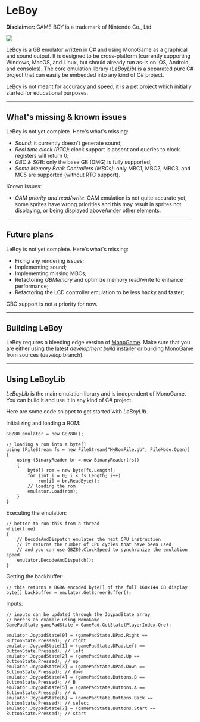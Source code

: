LeBoy
===================
**Disclaimer:** GAME BOY is a trademark of Nintendo Co., Ltd.

![](https://user-images.githubusercontent.com/1466920/57185839-a4969e80-6ed3-11e9-9436-b14c2e14198c.png)


LeBoy is a GB emulator written in C# and using MonoGame as a graphical and sound output. It is designed to be cross-platform (currently supporting Windows, MacOS, and Linux, but should already run as-is on iOS, Android, and consoles). The core emulation library (*LeBoyLib*) is a separated pure C# project that can easily be embedded into any kind of C# project.

LeBoy is not meant for accuracy and speed, it is a pet project which initially started for educational purposes.

----------

What's missing & known issues
-------------

LeBoy is not yet complete. Here's what's missing:

- *Sound*: it currently doesn't generate sound;
- *Real time clock (RTC)*: clock support is absent and queries to clock registers will return 0;
- *GBC & SGB*: only the base GB (DMG) is fully supported;
- *Some Memory Bank Controllers (MBCs)*: only MBC1, MBC2, MBC3, and MC5 are supported (without RTC support).

Known issues:

- *OAM priority and read/write*: OAM emulation is not quite accurate yet, some sprites have wrong priorities and this may result in sprites not displaying, or being displayed above/under other elements.

----------

Future plans
-------------

LeBoy is not yet complete. Here's what's missing:

- Fixing any rendering issues;
- Implementing sound;
- Implementing missing MBCs;
- Refactoring *GBMemory* and optimize memory read/write to enhance performance;
- Refactoring the LCD controller emulation to be less hacky and faster;

GBC support is not a priority for now.

----------

Building LeBoy
-------------

LeBoy requires a bleeding edge version of [MonoGame](http://monogame.net/). Make sure that you are either using the latest *development build* installer or building MonoGame from sources (*develop* branch).

----------

Using LeBoyLib
-------------

*LeBoyLib* is the main emulation library and is independent of MonoGame. You can build it and use it in any kind of C# project.

Here are some code snippet to get started with *LeBoyLib*.

Initializing and loading a ROM:

    GBZ80 emulator = new GBZ80();
    
    // loading a rom into a byte[]
    using (FileStream fs = new FileStream("MyRomFile.gb", FileMode.Open))
    {
        using (BinaryReader br = new BinaryReader(fs))
        {
            byte[] rom = new byte[fs.Length];
            for (int i = 0; i < fs.Length; i++)
                rom[i] = br.ReadByte();
            // loading the rom
            emulator.Load(rom);
        }
    }

Executing the emulation:

    // better to run this from a thread
    while(true)
    {
        // DecodeAndDispatch emulates the next CPU instruction
        // it returns the number of CPU cycles that have been used
        // and you can use GBZ80.ClockSpeed to synchronize the emulation speed
        emulator.DecodeAndDispatch();
    }

Getting the backbuffer:

    // this returns a BGRA encoded byte[] of the full 160x144 GB display
    byte[] backbuffer = emulator.GetScreenBuffer();

Inputs:

    // inputs can be updated through the JoypadState array
    // here's an example using MonoGame
    GamePadState gamePadState = GamePad.GetState(PlayerIndex.One);

    emulator.JoypadState[0] = (gamePadState.DPad.Right == ButtonState.Pressed); // right
    emulator.JoypadState[1] = (gamePadState.DPad.Left == ButtonState.Pressed); // left
    emulator.JoypadState[2] = (gamePadState.DPad.Up == ButtonState.Pressed); // up
    emulator.JoypadState[3] = (gamePadState.DPad.Down == ButtonState.Pressed); // down
    emulator.JoypadState[4] = (gamePadState.Buttons.B == ButtonState.Pressed); // B
    emulator.JoypadState[5] = (gamePadState.Buttons.A == ButtonState.Pressed); // A
    emulator.JoypadState[6] = (gamePadState.Buttons.Back == ButtonState.Pressed); // select
    emulator.JoypadState[7] = (gamePadState.Buttons.Start == ButtonState.Pressed); // start
